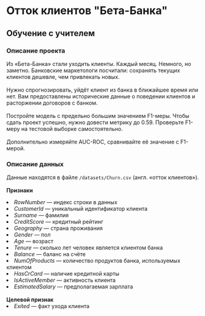 # Отток клиентов "Бета-Банка"
## Обучение с учителем
### Описание проекта
Из «Бета-Банка» стали уходить клиенты. Каждый месяц. Немного, но заметно. Банковские маркетологи посчитали: сохранять текущих клиентов дешевле, чем привлекать новых.
<br>
<br>
Нужно спрогнозировать, уйдёт клиент из банка в ближайшее время или нет. Вам предоставлены исторические данные о поведении клиентов и расторжении договоров с банком. 
<br>
<br>
Постройте модель с предельно большим значением F1-меры. Чтобы сдать проект успешно, нужно довести метрику до 0.59. Проверьте F1-меру на тестовой выборке самостоятельно.
<br>
<br>
Дополнительно измеряйте AUC-ROC, сравнивайте её значение с F1-мерой.

### Описание данных
Данные находятся в файле <code>/datasets/Churn.csv</code> (англ. «отток клиентов»).
<br>
<br>
<b>Признаки</b>
<li>
  <em>RowNumber</em> — индекс строки в данных
</li>
<li>
  <em>CustomerId</em> — уникальный идентификатор клиента
</li>
<li>
  <em>Surname</em> — фамилия
</li>
<li>
  <em>CreditScore</em> — кредитный рейтинг
</li>
<li>
  <em>Geography</em> — страна проживания
</li>
<li>
  <em>Gender</em> — пол
</li>
<li>
  <em>Age</em> — возраст
</li>
<li>
  <em>Tenure</em> — сколько лет человек является клиентом банка
</li>
<li>
  <em>Balance</em> — баланс на счёте
</li>
<li>
  <em>NumOfProducts</em> — количество продуктов банка, используемых клиентом
</li>
<li>
  <em>HasCrCard</em> — наличие кредитной карты
</li>
<li>
  <em>IsActiveMember</em> — активность клиента
</li>
<li>
  <em>EstimatedSalary</em> — предполагаемая зарплата
</li>
<br>
<b>Целевой признак</b>
<br>
<li>
  <em>Exited</em> — факт ухода клиента
</li>
